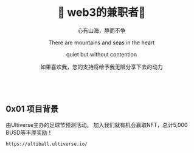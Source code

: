 
<h1 align="center">&#x1f912; web3的兼职者&#x1f973;</h1>


<p align="center">心有山海，静而不争</p>



<p align="center">There are mountains and seas in the heart 

<p align="center">quiet but without contention 


<p align="center">如果喜欢我，您的支持将给予我无限分享下去的动力

<p align="center"><img src="https://img.shields.io/badge/website-0x024.com-lightgrey" alt="" />

<p align="center"><img src="https://img.shields.io/badge/github-github.com/0x024-lightgrey" alt="" />


<p align="center"><img src="https://img.shields.io/badge/mirror-https://mirror.xyz/1x024.eth-lightgrey" alt="" /></p></p>


<p align="center"><img src="https://img.shields.io/badge/ERC--20-0x14bCa363445462082101164Eff599F83fbBEbab1-lightgrey" alt="" /></p></p>




## 0x01 项目背景
由Ultiverse主办的足球节预测活动。
加入我们就有机会赢取NFT，总计5,000 BUSD等丰厚奖励！

`https://ultiball.ultiverse.io/
`

































